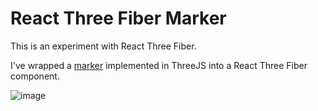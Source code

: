 # React Three Fiber Marker

This is an experiment with React Three Fiber.

I've wrapped a [marker](https://link-url-here.org) implemented in ThreeJS into a React Three Fiber component.

![image](https://user-images.githubusercontent.com/5970998/161076007-4d589870-2dc7-4dc1-8140-1091d53e62bc.png)

